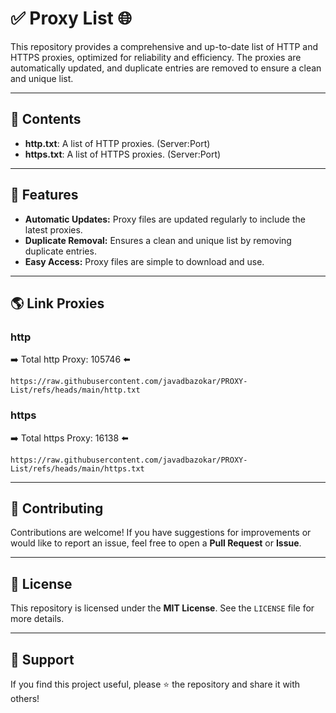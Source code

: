 # ✅ Proxy List 🌐

This repository provides a comprehensive and up-to-date list of HTTP and HTTPS proxies, optimized for reliability and efficiency. The proxies are automatically updated, and duplicate entries are removed to ensure a clean and unique list.

---

## 📂 Contents

- **http.txt**: A list of HTTP proxies. (Server:Port)
- **https.txt**: A list of HTTPS proxies. (Server:Port)

---

## 🚀 Features

- **Automatic Updates:** Proxy files are updated regularly to include the latest proxies.
- **Duplicate Removal:** Ensures a clean and unique list by removing duplicate entries.
- **Easy Access:** Proxy files are simple to download and use.

---

## 🌎 Link Proxies

### http
➡️ Total http Proxy: 105746 ⬅️

    https://raw.githubusercontent.com/javadbazokar/PROXY-List/refs/heads/main/http.txt

### https
➡️ Total https Proxy: 16138 ⬅️

    https://raw.githubusercontent.com/javadbazokar/PROXY-List/refs/heads/main/https.txt

---

## 🤝 Contributing

Contributions are welcome! If you have suggestions for improvements or would like to report an issue, feel free to open a **Pull Request** or **Issue**.

---

## 📜 License

This repository is licensed under the **MIT License**. See the `LICENSE` file for more details.

---

## 🌟 Support

If you find this project useful, please ⭐ the repository and share it with others!

